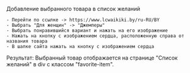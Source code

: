 Добавление выбранного товара в список желаний

	- Перейти по ссылке -> https://www.lcwaikiki.by/ru-RU/BY
	- Выбрать "Для женщин" -> "Джемперы"
	- Выбрать понравившийся вариант и нажать на его изображение   
	- Нажать на кнопку с изображением сердца, расположенную справа от названия товара  
	- В шапке сайта нажать на кнопку с изображением сердца  
	
Результат: Выбранный товар отображается на странице "Список желаний" в div с классом "favorite-item".
